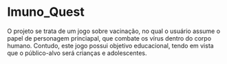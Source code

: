 # Imuno_Quest
O projeto se trata de um jogo sobre vacinação, no qual o usuário assume o papel de personagem princiapal, que combate os vírus dentro do corpo humano. Contudo, este jogo possui objetivo educacional, tendo em vista que o público-alvo será crianças e adolescentes. 
